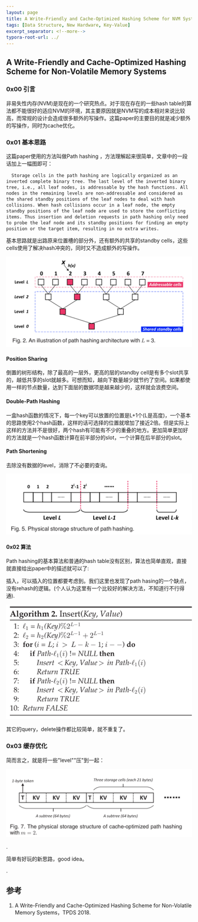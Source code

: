 ```yaml
---
layout: page
title: A Write-Friendly and Cache-Optimized Hashing Scheme for NVM Systems
tags: [Data Structure, New Hardware, Key-Value]
excerpt_separator: <!--more-->
typora-root-url: ../
---
```




## A Write-Friendly and Cache-Optimized Hashing Scheme for Non-Volatile Memory Systems 



### 0x00 引言

  非易失性内存(NVM)是现在的一个研究热点。对于现在存在的一些hash table的算法都不能很好的适应NVM的环境，其主要原因就是NVM写的成本相对来说比较高，而常规的设计会造成很多额外的写操作。这篇paper的主要目的就是减少额外的写操作，同时为cache优化。



### 0x01 基本思路

  这篇paper使用的方法叫做Path hashing ，方法理解起来很简单，文章中的一段话加上一幅图即可：

```
  Storage cells in the path hashing are logically organized as an inverted complete binary tree. The last level of the inverted binary tree, i.e., all leaf nodes, is addressable by the hash functions. All nodes in the remaining levels are non-addressable and considered as the shared standby positions of the leaf nodes to deal with hash collisions. When hash collisions occur in a leaf node, the empty standby positions of the leaf node are used to store the conflicting items. Thus insertion and deletion requests in path hashing only need to probe the leaf node and its standby positions for finding an empty position or the target item, resulting in no extra writes.
```

 基本思路就是出路原来位置槽的部分外，还有额外的共享的standby cells，这些cells使用了解决hash冲突的，同时又不造成额外的写操作。

![path-hashing-arch](/assets/img/path-hashing-arch.png)



#### Position Sharing 

  倒置的树形结构，除了最高的一层外，更高的层的standby cell是有多个slot共享的，越低共享的slot就越多。可想而知，越向下数量越少就节约了空间。如果都使用一样的节点数量，达到下面层的数据项是越来越少的，这样就会浪费空间。



#### Double-Path Hashing 

  一盒hash函数的情况下，每一个key可以放置的位置是L+1个(L是高度)，一个基本的思路使用2个hash函数，这样的话可选择的位置就增加了接近2倍。但是实际上这样的方法并不是很好，两个hash有可能有不少的重叠的地方。更加简单更加好的方法就是一个hash函数计算在前半部分的slot，一个计算在后半部分的slot。



#### Path Shortening 

  去除没有数据的level，消除了不必要的查询。



![path-hasing-phy](/assets/img/path-hasing-phy.png)





#### 0x02 算法

   Path hashing的基本算法和普通的hash table没有区别，算法也简单直观，直接就直接给出paper中的描述就可以了:

插入，可以插入的位置都要考虑到。我们这里也发现了path hasing的一个缺点，没有rehash的逻辑。(个人认为这里有一个比较好的解决方法，不知道行不行得通).

![pash-hasing-insert](/assets/img/pash-hasing-insert.png)

  其它的query，delete操作都比较简单，就不重复了。



### 0x03 缓存优化

  简而言之，就是将一些"level""压"到一起：

![path-hashing-cache](/assets/img/path-hashing-cache.png)

.

简单有好玩的新思路，good idea。

.

## 参考

1. A Write-Friendly and Cache-Optimized Hashing Scheme for Non-Volatile Memory Systems，TPDS 2018.